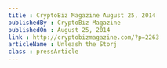 ```yaml
---
title : CryptoBiz Magazine August 25, 2014
publishedBy : CryptoBiz Magazine
publishedOn : August 25, 2014
link : http://cryptobizmagazine.com/?p=2263
articleName : Unleash the Storj
class : pressArticle
---
```

